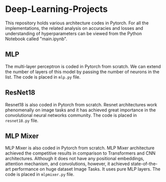 # Deep-Learning-Projects
This repository holds various architecture codes in Pytorch. For all the implementations, the related analysis on accuracies and losses and understanding of hyperparameters can be viewed from the Python Notebook called "main.ipynb".

## MLP
The multi-layer perceptron is coded in Pytorch from scratch. We can extend the number of layers of this model by passing the number of neurons in the list. The code is placed in `mlp.py` file.

## ResNet18
Resnet18 is also coded in Pytorch from scratch. Resnet architectures work phenomenally on image tasks and it has achieved great importance in the convolutional neural networks community. The code is placed in `resnet18.py` file.

## MLP Mixer
MLP Mixer is also coded in Pytorch from scratch. MLP Mixer architecture achieved the competitive results in comparison to Transformers and CNN architectures. Although it does not have any positional embeddings, attention mechanism, and convolutions, however, it achieved state-of-the-art performance on huge dataset Image Tasks. It uses pure MLP layers. The code is placed in `mlpmixer.py` file.